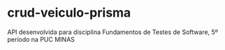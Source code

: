 # crud-veiculo-prisma
API desenvolvida para disciplina Fundamentos de Testes de Software, 5º período na PUC MINAS
